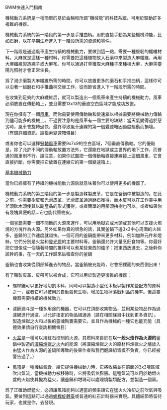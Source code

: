  BWM快速入門指南

機械動力系統是一種簡單的基於齒輪和所謂"機械能"的科技系統，可用於驅動許多複雜的機器。

機械動力系統的第一階段的第一步是手推曲柄。用於直接手動為某些機械沖能，比如石磨，以在早期生產進入下一階段所需的資源和零件。

下一階段是通過風車產生持續的機械動力，要做到這一點，需要一種堅韌的纖維材料。大麻就是這樣一種材料，你需要把這種植物放入石磨中來製造大麻纖維，再用大麻纖維製造繩子或大麻布。你可以通過打草獲取大麻種子來種植大麻，大麻需要陽光照射才會正常生長。

爲了減少磨製大麻纖維所需的時間，你可以放置更多的磨石和手推曲柄，這樣你可以沿著一組磨石和手推曲柄交替工作，從而節省進入下一階段所需的時間。

在收集到足夠的大麻纖維后，就可以製造出一個風車來產生持續的機械動力。風車必須放置在傳動軸上，並且需要13x13的垂直空白區域才能成功放置。

現在你擁有了一個[風車](../blocks/windmill.md)，而你需要使用傳動軸和變速箱以根據需要將機械動力傳輸到儘可能多的機械上。不過要注意的是風車有一個主要的缺點：當天氣變得過於惡劣時，風車會旋轉過快，最終導致風車連線的第一個變速箱因過度驅動而損壞。（有關詳細資訊，請檢索變速箱條目）

或者你也可以選擇[豎軸風車](../blocks/windmill.md)需要9x7x9的空白區域，7個垂直傳動軸。它的優點是，除了允許不同的傳動軸放置方法外，它還能在地獄或主世界的地下工作，而普通的風車則不行。請注意，如果你試圖把一個傳動軸直接連線接上這個風車，它會直接折斷。你需要把它放置在連線它的第一個變速箱上。

[基本機械動力](betterwithmods:mechanical-power.png)

當你已經擁有了持續的機械能動力源后就意味著你可以使用更多的機器了。

機械動力系統的第三階段的第一步是製造鞣製皮革，它是在釜鍋中被製造的。在此之前，你需要樹皮和光滑皮革，光滑皮革通過磨石獲得，而木皮可以在工作臺中用斧頭砍木頭使其以副產品的形式獲得，或者簡單的用拳頭擼樹也可以。或者如果你有幾塊糞便的話…它也能代替樹皮。

一個[釜鍋](../blocks/cauldron.md)需要一個不間斷的火源來運作，可以用地獄岩或木頭或其他可以支援火燃燒的方塊作為火源。另外如果你真的很急的話，其實釜鍋下邊3x3中心周圍的火越多，釜鍋的工作速度就越快。一個可用的釜鍋能帶來更多材料，例如加熱元件和燈絲，它們分別是火盆和[發光燈](../blocks/light.md)的主要材料等。釜鍋還允許大量烹飪食物等。你最好把它想像成一個隨著時間的推移可以煮某些東西的爐子：把東西放進去，之後幹你該幹的事，在一天的工作歸來后檢查你的釜鍋

釜鍋也會收集從頂部掉進去的物品，當釜鍋被充能時，它會把裡面的東西倒出來！

有了鞣製皮革，皮帶可以被合成，它可以用於製造更復雜的機器：
 * 螺桿鋸可以更好地切割木料，同時可以製造小型化木板以製作某些配方的原料之一，或者它可以被用於自動殺死生物，增加生物掉落戰利品的機率。但這臺機器需要持續的機械動力。
 * 濾篩漏斗是一種多用途的機器，它可以在頂部收集物品，並用某些物品作為過濾網進行過濾，以允許指定的物品組通過（請在相關條目中找到更多資訊）。製造煉獄之火和以後的靈魂陶甕需要它。並且作為機械的一種它也能充能（具體效果請自行查詢相關條目）

* [火盆](../blocks/hibachi.md)是一種可以用紅石控制的火源，其燃料來自於在**以一般火焰作為火源的**釜鍋中製造的[濃縮煉獄之火](../items/hellfire_dust.md)內的能源（將濃縮煉獄之火的原材料煉獄火之燼放入由猛火作為火源的釜鍋所導致的後果作者和我們翻譯組皆概不負責，你已經被警告過了。）

*  [風箱](../blocks/blocks.md)是一種機械氣囊，給它提供機械動力時，它將收縮並在前面的3x3塊區域吹出氣流，當機械動力被移除時，它將吸氣並膨脹。這種氣流可以用於助燃火盆的火焰使其變為猛火，讓釜鍋和坩堝可以處理燒製類配方，並製造一個窯。

爲了正確助燃猛火，必須讓風箱能夠以適當的頻率讓它在猛火火冷卻之前吹氣與吸氣。要做到這點可以通過[螺桿旋轉臺](../blocks/turnttable.md)或普通的紅石計時器來實現。具體細節將留待玩家，也就是你，去發現。